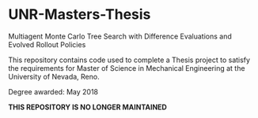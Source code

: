 # UNR-Masters-Thesis
Multiagent Monte Carlo Tree Search with Difference Evaluations and Evolved Rollout Policies

This repository contains code used to complete a Thesis project to satisfy the requirements for Master of Science in Mechanical Engineering at the University of Nevada, Reno.

Degree awarded: May 2018

**THIS REPOSITORY IS NO LONGER MAINTAINED**
